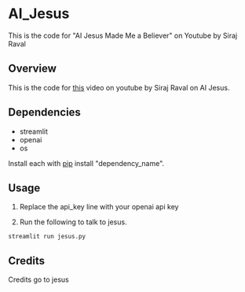 # AI_Jesus
This is the code for "AI Jesus Made Me a Believer" on Youtube by Siraj Raval


## Overview

This is the code for [this](https://youtu.be/kyY9PSQRH1Q) video on youtube by Siraj Raval on AI Jesus.

## Dependencies

- streamlit
- openai
- os

Install each with [pip](https://pip.pypa.io/en/stable/installation/) install "dependency_name".

## Usage

1. Replace the api_key line with your openai api key 

2. Run the following to talk to jesus.

`streamlit run jesus.py`

## Credits

Credits go to jesus
